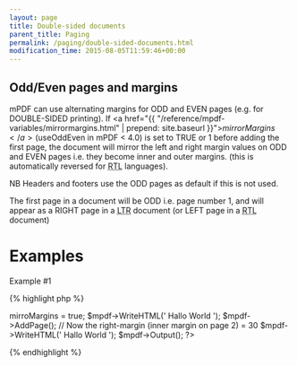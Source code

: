 ```yaml
---
layout: page
title: Double-sided documents
parent_title: Paging
permalink: /paging/double-sided-documents.html
modification_time: 2015-08-05T11:59:46+00:00
---
```


## Odd/Even pages and margins

mPDF can use alternating margins for <span class="smallblock">ODD</span> and <span class="smallblock">EVEN</span> pages (e.g. for <span class="smallblock">DOUBLE-SIDED</span> printing). If <a href="{{ "/reference/mpdf-variables/mirrormargins.html" | prepend: site.baseurl }}">$mirrorMargins</a> ($useOddEven in mPDF &lt; 4.0) is set to <span class="smallblock">TRUE</span> or 1 before adding the first page, the document will mirror the left and right margin values on <span class="smallblock">ODD</span> and <span class="smallblock">EVEN</span> pages i.e. they become inner and outer margins. (this is automatically reversed for <acronym title="Right-to-Left document, used for Hebrew and Arabic languages">RTL</acronym> languages).

NB Headers and footers use the <span class="smallblock">ODD</span> pages as default if this is not used.

The first page in a document will be <span class="smallblock">ODD</span> i.e. page number 1, and will appear as a <span class="smallblock">RIGHT</span> page in a <acronym title="Left-to-Right document, used for most langauges">LTR</acronym> document (or <span class="smallblock">LEFT</span> page in a <acronym title="Right-to-Left document, used for Hebrew and Arabic languages">RTL</acronym> document)

# Examples

Example #1

{% highlight php %}
<?php

// Define a document with default left-margin=30 and right-margin=10

$mpdf = new mPDF('','', 0, '', 30, 10);

$mpdf->mirroMargins = true;

$mpdf->WriteHTML('
Hallo World
');

$mpdf->AddPage();

// Now the right-margin (inner margin on page 2) = 30

$mpdf->WriteHTML('
Hallo World
');

$mpdf->Output();

?>
{% endhighlight %}

